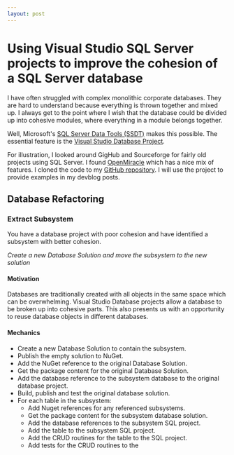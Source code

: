 ```yaml
---
layout: post
---
```

# Using Visual Studio SQL Server projects to improve the cohesion of a SQL Server database

I have often struggled with complex monolithic corporate databases. They are hard to understand because everything is thrown together and mixed up. I always get to the point where I wish that the database could be divided up into cohesive modules, where everything in a module belongs together.

Well, Microsoft's [SQL Server Data Tools (SSDT)](https://www.visualstudio.com/vs/features/ssdt/) makes this possible. The essential feature is the [Visual Studio Database Project](https://msdn.microsoft.com/en-us/library/hh272702(v=vs.103).aspx).

For illustration, I looked around GigHub and Sourceforge for fairly old projects using SQL Server. I found [OpenMiracle](https://sourceforge.net/projects/openmiracle/) which has a nice mix of features. I cloned the code to my [GitHub repository](https://github.com/JamieO53/OpenMiracle). I will use the project to provide examples in my devblog posts.

## Database Refactoring

### Extract Subsystem

You have a database project with poor cohesion and have identified a subsystem with better cohesion.

_Create a new Database Solution and move the subsystem to the new solution_

#### Motivation

Databases are traditionally created with all objects in the same space which can be overwhelming. Visual Studio Database projects allow a database to be broken up into cohesive parts. This also presents us with an opportunity to reuse database objects in different databases.

#### Mechanics

* Create a new Database Solution to contain the subsystem.
* Publish the empty solution to NuGet.
* Add the NuGet reference to the original Database Solution.
* Get the package content for the original Database Solution.
* Add the database reference to the subsystem database to the original database project.
* Build, publish and test the original database solution.
* For each table in the subsystem:
  * Add Nuget references for any referenced subsystems.
  * Get the package content for the subsystem database solution.
  * Add the database references to the subsystem SQL project.
  * Add the table to the subsystem SQL project.
  * Add the CRUD routines for the table to the SQL project.
  * Add tests for the CRUD routines to the 